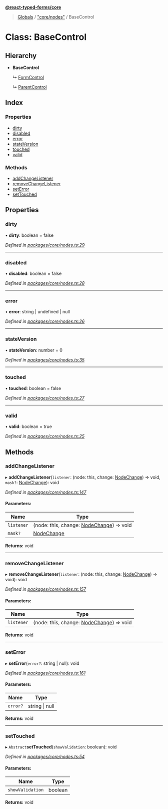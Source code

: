 **[@react-typed-forms/core](../README.md)**

> [Globals](../globals.md) / ["core/nodes"](../modules/_core_nodes_.md) / BaseControl

# Class: BaseControl

## Hierarchy

* **BaseControl**

  ↳ [FormControl](_core_nodes_.formcontrol.md)

  ↳ [ParentControl](_core_nodes_.parentcontrol.md)

## Index

### Properties

* [dirty](_core_nodes_.basecontrol.md#dirty)
* [disabled](_core_nodes_.basecontrol.md#disabled)
* [error](_core_nodes_.basecontrol.md#error)
* [stateVersion](_core_nodes_.basecontrol.md#stateversion)
* [touched](_core_nodes_.basecontrol.md#touched)
* [valid](_core_nodes_.basecontrol.md#valid)

### Methods

* [addChangeListener](_core_nodes_.basecontrol.md#addchangelistener)
* [removeChangeListener](_core_nodes_.basecontrol.md#removechangelistener)
* [setError](_core_nodes_.basecontrol.md#seterror)
* [setTouched](_core_nodes_.basecontrol.md#settouched)

## Properties

### dirty

•  **dirty**: boolean = false

*Defined in [packages/core/nodes.ts:29](https://github.com/doolse/react-typed-form/blob/2a3f260/packages/core/nodes.ts#L29)*

___

### disabled

•  **disabled**: boolean = false

*Defined in [packages/core/nodes.ts:28](https://github.com/doolse/react-typed-form/blob/2a3f260/packages/core/nodes.ts#L28)*

___

### error

•  **error**: string \| undefined \| null

*Defined in [packages/core/nodes.ts:26](https://github.com/doolse/react-typed-form/blob/2a3f260/packages/core/nodes.ts#L26)*

___

### stateVersion

•  **stateVersion**: number = 0

*Defined in [packages/core/nodes.ts:35](https://github.com/doolse/react-typed-form/blob/2a3f260/packages/core/nodes.ts#L35)*

___

### touched

•  **touched**: boolean = false

*Defined in [packages/core/nodes.ts:27](https://github.com/doolse/react-typed-form/blob/2a3f260/packages/core/nodes.ts#L27)*

___

### valid

•  **valid**: boolean = true

*Defined in [packages/core/nodes.ts:25](https://github.com/doolse/react-typed-form/blob/2a3f260/packages/core/nodes.ts#L25)*

## Methods

### addChangeListener

▸ **addChangeListener**(`listener`: (node: this, change: [NodeChange](../enums/_core_nodes_.nodechange.md)) => void, `mask?`: [NodeChange](../enums/_core_nodes_.nodechange.md)): void

*Defined in [packages/core/nodes.ts:147](https://github.com/doolse/react-typed-form/blob/2a3f260/packages/core/nodes.ts#L147)*

#### Parameters:

Name | Type |
------ | ------ |
`listener` | (node: this, change: [NodeChange](../enums/_core_nodes_.nodechange.md)) => void |
`mask?` | [NodeChange](../enums/_core_nodes_.nodechange.md) |

**Returns:** void

___

### removeChangeListener

▸ **removeChangeListener**(`listener`: (node: this, change: [NodeChange](../enums/_core_nodes_.nodechange.md)) => void): void

*Defined in [packages/core/nodes.ts:157](https://github.com/doolse/react-typed-form/blob/2a3f260/packages/core/nodes.ts#L157)*

#### Parameters:

Name | Type |
------ | ------ |
`listener` | (node: this, change: [NodeChange](../enums/_core_nodes_.nodechange.md)) => void |

**Returns:** void

___

### setError

▸ **setError**(`error?`: string \| null): void

*Defined in [packages/core/nodes.ts:161](https://github.com/doolse/react-typed-form/blob/2a3f260/packages/core/nodes.ts#L161)*

#### Parameters:

Name | Type |
------ | ------ |
`error?` | string \| null |

**Returns:** void

___

### setTouched

▸ `Abstract`**setTouched**(`showValidation`: boolean): void

*Defined in [packages/core/nodes.ts:54](https://github.com/doolse/react-typed-form/blob/2a3f260/packages/core/nodes.ts#L54)*

#### Parameters:

Name | Type |
------ | ------ |
`showValidation` | boolean |

**Returns:** void

